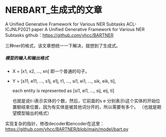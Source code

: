 # NERBART_生成式的文章
A Unified Generative Framework for Various NER Subtasks   ACL-ICJNLP2021 paper A Unified Generative Framework for Various NER Subtasks
github：https://github.com/yhcc/BARTNER

三种ner的格式，该文章想统一一下解决，就想到了生成式。

##### 模型的输入和输出格式
- X = [x1, x2, ..., xn]   即一个普通的句子。

- Y = [s11, e11, ..., s1j, e1j, t1, ..., si1, ei1, ..., sik, eik, ti],      

  each entity is represented as [si1, ei1, ..., sij, eij, ti]

  也就是说ti i表示实体的个数，然后，它前面的s e 分别表示i这个实体的开始位置额结束位置，因为有实体是被其他词分开的，所以需要有多个。   （也就是期望模型输出的格式）
  
  
  
实现复杂的指针，修改decoder和encoder在这里：https://github.com/yhcc/BARTNER/blob/main/model/bart.py
